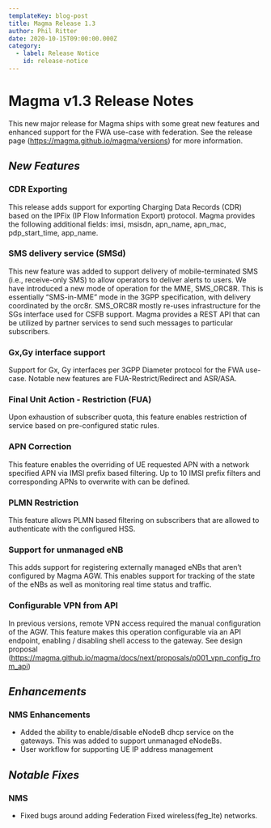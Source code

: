 ```yaml
---
templateKey: blog-post
title: Magma Release 1.3
author: Phil Ritter
date: 2020-10-15T09:00:00.000Z
category:
  - label: Release Notice
    id: release-notice
---
```

# Magma v1.3 Release Notes


This new major release for Magma ships with some great new features and enhanced support for the FWA use-case with federation. See the release page (https://magma.github.io/magma/versions) for more information.



## _New Features_

### CDR Exporting

This release adds support for exporting Charging Data Records (CDR)  based on the IPFix (IP Flow Information Export) protocol. Magma provides the following additional fields: imsi, msisdn, apn_name, apn_mac, pdp_start_time, app_name.


### SMS delivery service (SMSd)

This new feature was added to support delivery of mobile-terminated SMS (i.e., receive-only SMS) to allow operators to deliver alerts to users. We have introduced a new mode of operation for the MME, SMS_ORC8R. This is essentially “SMS-in-MME” mode in the 3GPP specification, with delivery coordinated by the orc8r. SMS_ORC8R mostly re-uses infrastructure for the SGs interface used for CSFB support. Magma provides a REST API that can be utilized by partner services to send such messages to particular subscribers.


### Gx,Gy interface support

Support for Gx, Gy interfaces per 3GPP Diameter protocol for the FWA use-case. Notable new features are FUA-Restrict/Redirect and ASR/ASA.

### Final Unit Action - Restriction (FUA)

Upon exhaustion of subscriber quota, this feature enables restriction of service based on pre-configured static rules.

### APN Correction

This feature enables the overriding of UE requested APN with a network specified APN via IMSI prefix based filtering. Up to 10 IMSI prefix filters and corresponding APNs to overwrite with can be defined.

### PLMN Restriction

This feature allows PLMN based filtering on subscribers that are allowed to authenticate with the configured HSS.

### Support for unmanaged eNB

This adds support for registering externally managed eNBs that aren’t configured by Magma AGW. This enables support for tracking of the state of the eNBs as well as monitoring real time status and traffic.

### Configurable VPN from API

In previous versions, remote VPN access required the manual configuration of the AGW. This feature makes this operation configurable via an API endpoint, enabling / disabling shell access to the gateway. See design proposal (https://magma.github.io/magma/docs/next/proposals/p001_vpn_config_from_api)


## _Enhancements_

### NMS Enhancements

* Added the ability to enable/disable eNodeB dhcp service on the gateways.  This was added to support unmanaged eNodeBs.
* User workflow for supporting UE IP address management





## _Notable Fixes_

### NMS

* Fixed bugs around adding Federation Fixed wireless(feg_lte) networks.
